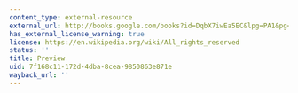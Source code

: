 ```yaml
---
content_type: external-resource
external_url: http://books.google.com/books?id=DqbX7iwEa5EC&lpg=PA1&pg=PP1#v=onepage&q=&f=false
has_external_license_warning: true
license: https://en.wikipedia.org/wiki/All_rights_reserved
status: ''
title: Preview
uid: 7f168c11-172d-4dba-8cea-9850863e871e
wayback_url: ''
---
```

